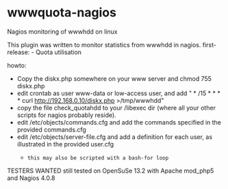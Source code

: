 wwwquota-nagios
===============
Nagios monitoring of wwwhdd on linux

This plugin was written to monitor statistics from wwwhdd in nagios.
first-release:
        - Quota utilisation

howto:

- Copy the diskx.php somewhere on your www server and chmod 755 diskx.php
- edit crontab as user www-data or low-access user, and add " * /15  *  *  *  *  curl http://192.168.0.10/diskx.php >/tmp/wwwhdd"
- copy the file check_quotahdd to your <nagios>/libexec dir (where all your other scripts for nagios probably reside).
- edit <nagios>/etc/objects/commands.cfg and add the commands specified in the provided commands.cfg
- edit <nagios>/etc/objects/server-file.cfg and add a definition for each user, as illustrated in the provided user.cfg
  -     this may also be scripted with a bash-for loop 

TESTERS WANTED still tested on OpenSuSe 13.2 with Apache mod_php5 and Nagios 4.0.8
